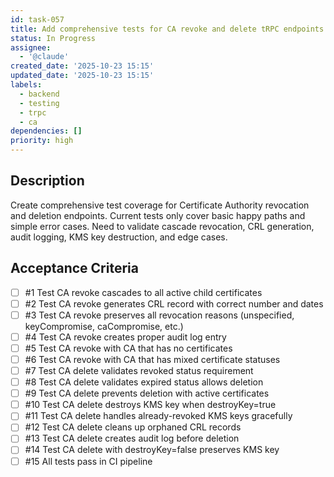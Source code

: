 ```yaml
---
id: task-057
title: Add comprehensive tests for CA revoke and delete tRPC endpoints
status: In Progress
assignee:
  - '@claude'
created_date: '2025-10-23 15:15'
updated_date: '2025-10-23 15:15'
labels:
  - backend
  - testing
  - trpc
  - ca
dependencies: []
priority: high
---
```


## Description

<!-- SECTION:DESCRIPTION:BEGIN -->
Create comprehensive test coverage for Certificate Authority revocation and deletion endpoints. Current tests only cover basic happy paths and simple error cases. Need to validate cascade revocation, CRL generation, audit logging, KMS key destruction, and edge cases.
<!-- SECTION:DESCRIPTION:END -->

## Acceptance Criteria
<!-- AC:BEGIN -->
- [ ] #1 Test CA revoke cascades to all active child certificates
- [ ] #2 Test CA revoke generates CRL record with correct number and dates
- [ ] #3 Test CA revoke preserves all revocation reasons (unspecified, keyCompromise, caCompromise, etc.)
- [ ] #4 Test CA revoke creates proper audit log entry
- [ ] #5 Test CA revoke with CA that has no certificates
- [ ] #6 Test CA revoke with CA that has mixed certificate statuses
- [ ] #7 Test CA delete validates revoked status requirement
- [ ] #8 Test CA delete validates expired status allows deletion
- [ ] #9 Test CA delete prevents deletion with active certificates
- [ ] #10 Test CA delete destroys KMS key when destroyKey=true
- [ ] #11 Test CA delete handles already-revoked KMS keys gracefully
- [ ] #12 Test CA delete cleans up orphaned CRL records
- [ ] #13 Test CA delete creates audit log before deletion
- [ ] #14 Test CA delete with destroyKey=false preserves KMS key
- [ ] #15 All tests pass in CI pipeline
<!-- AC:END -->
